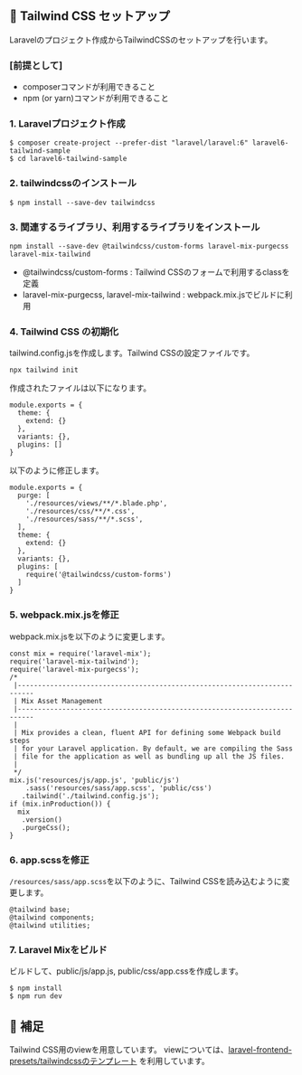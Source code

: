 ## 📝 Tailwind CSS セットアップ

Laravelのプロジェクト作成からTailwindCSSのセットアップを行います。

### [前提として]
- composerコマンドが利用できること
- npm (or yarn)コマンドが利用できること

### 1. Laravelプロジェクト作成

```
$ composer create-project --prefer-dist "laravel/laravel:6" laravel6-tailwind-sample
$ cd laravel6-tailwind-sample
```

### 2. tailwindcssのインストール

```
$ npm install --save-dev tailwindcss
```

### 3. 関連するライブラリ、利用するライブラリをインストール

```
npm install --save-dev @tailwindcss/custom-forms laravel-mix-purgecss laravel-mix-tailwind
```

- @tailwindcss/custom-forms : Tailwind CSSのフォームで利用するclassを定義
- laravel-mix-purgecss, laravel-mix-tailwind : webpack.mix.jsでビルドに利用

### 4. Tailwind CSS の初期化

tailwind.config.jsを作成します。Tailwind CSSの設定ファイルです。

```
npx tailwind init
```

作成されたファイルは以下になります。

```
module.exports = {
  theme: {
    extend: {}
  },
  variants: {},
  plugins: []
}
```

以下のように修正します。

```
module.exports = {
  purge: [
    './resources/views/**/*.blade.php',
    './resources/css/**/*.css',
    './resources/sass/**/*.scss',
  ],
  theme: {
    extend: {}
  },
  variants: {},
  plugins: [
    require('@tailwindcss/custom-forms')
  ]
}
```

### 5. webpack.mix.jsを修正

webpack.mix.jsを以下のように変更します。

```
const mix = require('laravel-mix');
require('laravel-mix-tailwind');
require('laravel-mix-purgecss');
/*
 |--------------------------------------------------------------------------
 | Mix Asset Management
 |--------------------------------------------------------------------------
 |
 | Mix provides a clean, fluent API for defining some Webpack build steps
 | for your Laravel application. By default, we are compiling the Sass
 | file for the application as well as bundling up all the JS files.
 |
 */
mix.js('resources/js/app.js', 'public/js')
    .sass('resources/sass/app.scss', 'public/css')
   .tailwind('./tailwind.config.js');
if (mix.inProduction()) {
  mix
   .version()
   .purgeCss();
}
```

### 6. app.scssを修正

`/resources/sass/app.scss`を以下のように、Tailwind CSSを読み込むように変更します。

```
@tailwind base;
@tailwind components;
@tailwind utilities;
```

### 7. Laravel Mixをビルド

ビルドして、public/js/app.js, public/css/app.cssを作成します。

```
$ npm install
$ npm run dev
```

## 📝 補足

Tailwind CSS用のviewを用意しています。
viewについては、[laravel-frontend-presets/tailwindcssのテンプレート](https://github.com/laravel-frontend-presets/tailwindcss/tree/master/src/tailwindcss-stubs/resources/views) を利用しています。
